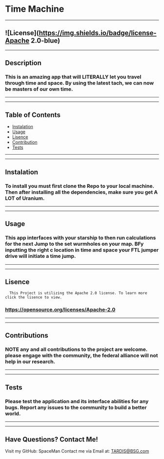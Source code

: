# Time Machine
  ---
  ![License](https://img.shields.io/badge/license-Apache 2.0-blue)
---
---
  ## Description

  ### This is an amazing app that will LITERALLY let you travel through time and space. By using the latest tach, we can now be masters of our own time. 
  ---
  ---
  ## Table of Contents
  
  * [Instalation](#Instalation)
  * [Usage](#Usage)
  * [Lisence](#Lisence)
  * [Contribution](#Contribution)
  * [Tests](#Tests)
  ---
  ---
  ## Instalation
  
  ### To install you must first clone the Repo to your local machine. Then after installing all the dependencies, make sure you get A LOT of Uranium.
  ---
  ---
  ## Usage
  
  ### This app interfaces with your starship to then run calculations for the next Jump to the set wurmholes on your map. BFy inputting the right c location in time and space your FTL jumper drive will initiate a time jump.
  ---
  ---
  ## Lisence

  
      This Project is utilizing the Apache 2.0 license. To learn more click the lisence to view.
  ### https://opensource.org/licenses/Apache-2.0
  ---
  ---
  ## Contributions
  
  ### NOTE any and all contributions to the project are welcome. please engage with the community, the federal alliance will not help in our research.
  ---
  ---
  ## Tests
  
  ### Please test the application and its interface abilities for any bugs. Report any issues to the community to build a better world.
  ---
  ---
  ## Have Questions? Contact Me!
  
  Visit my GitHub: SpaceMan
  Contact me via Email at: TARDIS@BSG.com

